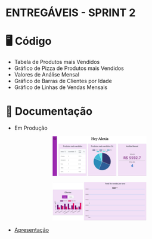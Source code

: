 # ENTREGÁVEIS - SPRINT 2

# :desktop_computer: Código
- Tabela de Produtos mais Vendidos
- Gráfico de Pizza de Produtos mais Vendidos
- Valores de Análise Mensal
- Gráfico de Barras de Clientes por Idade
- Gráfico de Linhas de Vendas Mensais

# :page_facing_up: Documentação
- Em Produção
<p align="center"><img src="https://github.com/EquipeFatec/api/blob/main/documents/Imagens_Sprint2/Grafico_01.png" style="width: 50%"/></p>
<p align="center"><img src="https://github.com/EquipeFatec/api/blob/main/documents/Imagens_Sprint2/Grafico_02.png" style="width: 50%"/></p>

- <a href="https://github.com/EquipeFatec/api/blob/main/documents/Apresentacao_Sprint_2.pdf">Apresentação</a>
